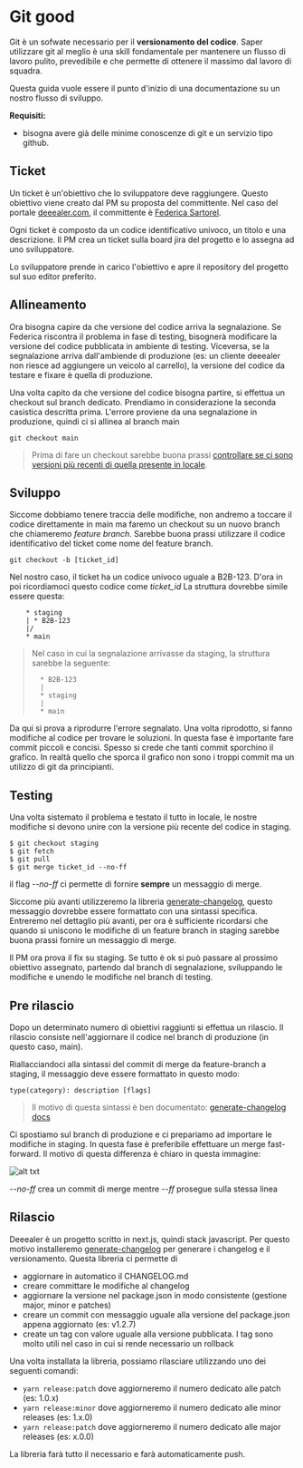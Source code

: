 # Git good

Git è un sofwate necessario per il **versionamento del codice**. Saper utilizzare git al meglio è una skill fondamentale per mantenere un flusso di lavoro pulito, prevedibile e che permette di ottenere il massimo dal lavoro di squadra.

Questa guida vuole essere il punto d'inizio di una documentazione su un nostro flusso di sviluppo.

**Requisiti:**

- bisogna avere già delle minime conoscenze di git e un servizio tipo github.

## Ticket

Un ticket è un'obiettivo che lo sviluppatore deve raggiungere. Questo obiettivo viene creato dal PM su proposta del committente. Nel caso del portale [deeealer.com](https://deeealer.com), il committente è [Federica Sartorel](mailto:federicasartorel@tomasiauto.com).

Ogni ticket è composto da un codice identificativo univoco, un titolo e una descrizione. Il PM crea un ticket sulla board jira del progetto e lo assegna ad uno sviluppatore.

Lo sviluppatore prende in carico l'obiettivo e apre il repository del progetto sul suo editor preferito.

## Allineamento

Ora bisogna capire da che versione del codice arriva la segnalazione. Se Federica riscontra il problema in fase di testing, bisognerà modificare la versione del codice pubblicata in ambiente di testing.
Viceversa, se la segnalazione arriva dall'ambiende di produzione (es: un cliente deeealer non riesce ad aggiungere un veicolo al carrello), la versione del codice da testare e fixare è quella di produzione.

Una volta capito da che versione del codice bisogna partire, si effettua un checkout sul branch dedicato. Prendiamo in considerazione la seconda casistica descritta prima. L'errore proviene da una segnalazione in produzione, quindi ci si allinea al branch main

    git checkout main

> Prima di fare un checkout sarebbe buona prassi [controllare se ci sono versioni più recenti di quella presente in locale](https://git-scm.com/docs/git-fetch).

## Sviluppo

Siccome dobbiamo tenere traccia delle modifiche, non andremo a toccare il codice direttamente in main ma faremo un checkout su un nuovo branch che chiameremo _feature branch_. Sarebbe buona prassi utilizzare il codice identificativo del ticket come nome del feature branch.

    git checkout -b [ticket_id]

Nel nostro caso, il ticket ha un codice univoco uguale a B2B-123. D'ora in poi ricordiamoci questo codice come _ticket_id_
La struttura dovrebbe simile essere questa:

```
    * staging
    | * B2B-123
    |/
    * main
```

> Nel caso in cui la segnalazione arrivasse da staging, la struttura sarebbe la seguente:
>
> ```
>   * B2B-123
>   |
>   * staging
>   |
>   * main
> ```

Da qui si prova a riprodurre l'errore segnalato. Una volta riprodotto, si fanno modifiche al codice per trovare le soluzioni. In questa fase è importante fare commit piccoli e concisi. Spesso si crede che tanti commit sporchino il grafico. In realtà quello che sporca il grafico non sono i troppi commit ma un utilizzo di git da principianti.

## Testing

Una volta sistemato il problema e testato il tutto in locale, le nostre modifiche si devono unire con la versione più recente del codice in staging.

    $ git checkout staging
    $ git fetch
    $ git pull
    $ git merge ticket_id --no-ff

il flag _--no-ff_ ci permette di fornire **sempre** un messaggio di merge.

Siccome più avanti utilizzeremo la libreria [generate-changelog](https://www.npmjs.com/package/generate-changelog), questo messaggio dovrebbe essere formattato con una sintassi specifica. Entreremo nel dettaglio più avanti, per ora è sufficiente ricordarsi che quando si uniscono le modifiche di un feature branch in staging sarebbe buona prassi fornire un messaggio di merge.

Il PM ora prova il fix su staging. Se tutto è ok si può passare al prossimo obiettivo assegnato, partendo dal branch di segnalazione, sviluppando le modifiche e unendo le modifiche nel branch di testing.

## Pre rilascio

Dopo un determinato numero di obiettivi raggiunti si effettua un rilascio. Il rilascio consiste nell'aggiornare il codice nel branch di produzione (in questo caso, main).

Riallacciandoci alla sintassi del commit di merge da feature-branch a staging, il messaggio deve essere formattato in questo modo:

```
type(category): description [flags]
```

> Il motivo di questa sintassi è ben documentato: [generate-changelog docs](https://github.com/lob/generate-changelog#readme)

Ci spostiamo sul branch di produzione e ci prepariamo ad importare le modifiche in staging.
In questa fase è preferibile effettuare un merge fast-forward. Il motivo di questa differenza è chiaro in questa immagine:

![alt txt](https://i.stack.imgur.com/FMD5h.png)

_--no-ff_ crea un commit di merge mentre _--ff_ prosegue sulla stessa linea

## Rilascio

Deeealer è un progetto scritto in next.js, quindi stack javascript. Per questo motivo installeremo [generate-changelog](https://github.com/lob/generate-changelog) per generare i changelog e il versionamento.
Questa libreria ci permette di

- aggiornare in automatico il CHANGELOG.md
- creare committare le modifiche al changelog
- aggiornare la versione nel package.json in modo consistente (gestione major, minor e patches)
- creare un commit con messaggio uguale alla versione del package.json appena aggiornato (es: v1.2.7)
- create un tag con valore uguale alla versione pubblicata. I tag sono molto utili nel caso in cui si rende necessario un rollback

Una volta installata la libreria, possiamo rilasciare utilizzando uno dei seguenti comandi:

- `yarn release:patch` dove aggiorneremo il numero dedicato alle patch (es: 1.0.x)
- `yarn release:minor` dove aggiorneremo il numero dedicato alle minor releases (es: 1.x.0)
- `yarn release:patch` dove aggiorneremo il numero dedicato alle major releases (es: x.0.0)

La libreria farà tutto il necessario e farà automaticamente push.
